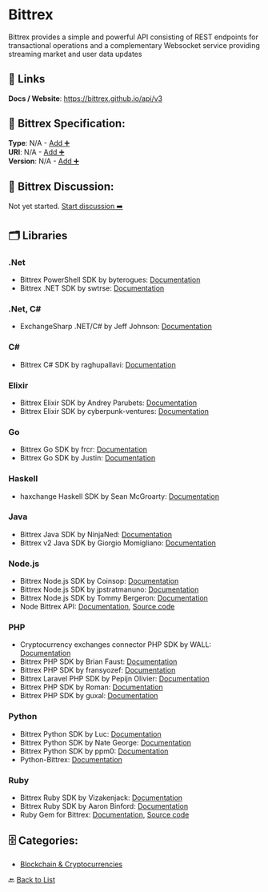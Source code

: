 # Bittrex

Bittrex provides a simple and powerful API consisting of REST endpoints for transactional operations and a complementary Websocket service providing streaming market and user data updates

##  🔗 Links
**Docs / Website**: https://bittrex.github.io/api/v3

## 🧬 Bittrex Specification:
**Type**: N/A - [Add ➕](https://github.com/apis-list/apis-list/edit/main/apis.yaml#L1794)  
**URI**: N/A - [Add ➕](https://github.com/apis-list/apis-list/edit/main/apis.yaml#L1794)  
**Version**: N/A - [Add ➕](https://github.com/apis-list/apis-list/edit/main/apis.yaml#L1794)

## 💬 Bittrex Discussion:
Not yet started. [Start discussion ➡️](https://github.com/apis-list/apis-list/discussions/new)

## 🗂️ Libraries
### .Net
- Bittrex PowerShell SDK by byterogues: [Documentation](https://github.com/byterogues/powershell-bittrex-api)
- Bittrex .NET SDK by swtrse: [Documentation](https://github.com/swtrse/BittrexClient.net)
### .Net, C#
- ExchangeSharp .NET/C# by Jeff Johnson: [Documentation](https://github.com/jjxtra/ExchangeSharp)
### C#
- Bittrex C# SDK by raghupallavi: [Documentation](https://github.com/raghupallavi/Bittrex-CSharp-Api)
### Elixir
- Bittrex Elixir SDK by Andrey Parubets: [Documentation](https://github.com/parubets/bittrex_elixir)
- Bittrex Elixir SDK by cyberpunk-ventures: [Documentation](https://github.com/cyberpunk-ventures/bittrex_ex)
### Go
- Bittrex Go SDK by frcr: [Documentation](https://github.com/frcr/gotrex)
- Bittrex Go SDK by Justin: [Documentation](https://github.com/Just1B/Bittrex_ticker)
### Haskell
- haxchange Haskell SDK by Sean McGroarty: [Documentation](https://github.com/mcgizzle/haxchange)
### Java
- Bittrex Java SDK by NinjaNed: [Documentation](https://github.com/NinjaNed/BittrexJavaWrapper)
- Bittrex v2 Java SDK by Giorgio Momigliano: [Documentation](https://github.com/platelminto/java-bittrex-2)
### Node.js
- Bittrex Node.js SDK by Coinsop: [Documentation](https://github.com/coinsop/bittrex-wrapper)
- Bittrex Node.js SDK by jpstratmanuno: [Documentation](https://github.com/jpstratmanuno/bittrex-orderbook)
- Bittrex Node.js SDK by Tommy Bergeron: [Documentation](https://github.com/tbergeron/bittrex-notifier)
- Node Bittrex API: [Documentation](https://www.npmjs.org/package/node.bittrex.api), [Source code](https://github.com/n0mad01/node.bittrex.api)
### PHP
- Cryptocurrency exchanges connector PHP SDK by WALL: [Documentation](https://github.com/wall-one/exchange-connector)
- Bittrex PHP SDK by Brian Faust: [Documentation](https://github.com/faustbrian/Bittrex-PHP-Client)
- Bittrex PHP SDK by fransyozef: [Documentation](https://github.com/fransyozef/php-bittrex)
- Bittrex Laravel PHP SDK by Pepijn Olivier: [Documentation](https://github.com/pepijnolivier/laravel-bittrex)
- Bittrex PHP SDK by Roman: [Documentation](https://github.com/KielD-01/Bittrex-Reader)
- Bittrex PHP SDK by guxal: [Documentation](https://github.com/guxal/BittrexAPIClient)
### Python
- Bittrex Python SDK by Luc: [Documentation](https://github.com/dude24760/bittrex-public-unofficial-api)
- Bittrex Python SDK by Nate George: [Documentation](https://github.com/nateGeorge/bittrex_tools)
- Bittrex Python SDK by ppm0: [Documentation](https://github.com/ppm0/bittrex3)
- Python-Bittrex: [Documentation](https://github.com/ericsomdahl/python-bittrex)
### Ruby
- Bittrex Ruby SDK by Vizakenjack: [Documentation](https://github.com/Vizakenjack/ruby-bittrex-api)
- Bittrex Ruby SDK by Aaron Binford: [Documentation](https://github.com/MisterToolbox/bittrex-api)
- Ruby Gem for Bittrex: [Documentation](https://github.com/mwerner/bittrex), [Source code](https://github.com/mwerner/bittrex)


## 🗄️ Categories:
- [Blockchain & Cryptocurrencies](https://github.com/apis-list/apis-list#blockchain--cryptocurrencies-)

🔙  [Back to List](https://github.com/apis-list/apis-list)
